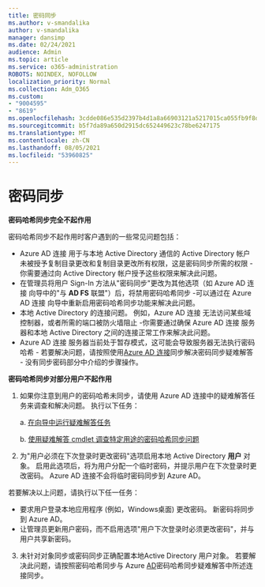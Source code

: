 ```yaml
---
title: 密码同步
ms.author: v-smandalika
author: v-smandalika
manager: dansimp
ms.date: 02/24/2021
audience: Admin
ms.topic: article
ms.service: o365-administration
ROBOTS: NOINDEX, NOFOLLOW
localization_priority: Normal
ms.collection: Adm_O365
ms.custom:
- "9004595"
- "8619"
ms.openlocfilehash: 3cdde086e535d2397b4d1a8a66903121a5217015ca055fb9f8d025b0842f044b
ms.sourcegitcommit: b5f7da89a650d2915dc652449623c78be6247175
ms.translationtype: MT
ms.contentlocale: zh-CN
ms.lasthandoff: 08/05/2021
ms.locfileid: "53960825"
---
```

# <a name="password-synchronization"></a>密码同步

**密码哈希同步完全不起作用**

密码哈希同步不起作用时客户遇到的一些常见问题包括：

- Azure AD 连接 用于与本地 Active Directory 通信的 Active Directory 帐户未被授予复制目录更改和复制目录更改所有权限，这是密码同步所需的权限 - 你需要通过向 Active Directory 帐户授予这些权限来解决此问题。
- 在管理员将用户 Sign-In 方法从"密码同步"更改为其他选项（如 Azure AD 连接 向导中的"与 **AD FS** 联盟"）后，将禁用密码哈希同步 -可以通过在 Azure AD 连接 向导中重新启用密码哈希同步功能来解决此问题。
- 本地 Active Directory 的连接问题。 例如，Azure AD 连接 无法访问某些域控制器，或者所需的端口被防火墙阻止 -[](https://docs.microsoft.com/azure/active-directory/hybrid/reference-connect-ports)你需要通过确保 Azure AD 连接 服务器和本地 Active Directory 之间的连接正常工作来解决此问题。
- Azure AD 连接 服务器当前处于暂存模式，这可能会导致服务器无法执行密码哈希 - 若要解决问题，请按照使用[Azure AD 连接](https://docs.microsoft.com/azure/active-directory/hybrid/tshoot-connect-password-hash-synchronization)同步解决密码同步疑难解答 - 没有同步密码部分中介绍的步骤操作。

**密码哈希同步对部分用户不起作用**

1. 如果你注意到用户的密码哈希未同步，请使用 Azure AD 连接中的疑难解答任务来调查和解决问题。 执行以下任务：

    a. [在向导中运行疑难解答任务](https://docs.microsoft.com/azure/active-directory/hybrid/tshoot-connect-objectsync)

    b. [使用疑难解答 cmdlet 调查特定用途的密码哈希同步问题](https://docs.microsoft.com/azure/active-directory/hybrid/tshoot-connect-password-hash-synchronization)

2. 为"用户必须在下次登录时更改密码"选项启用本地 Active Directory **用户** 对象。 启用此选项后，将为用户分配一个临时密码，并提示用户在下次登录时更改密码。 Azure AD 连接不会将临时密码同步到 Azure AD。

若要解决以上问题，请执行以下任一任务：

- 要求用户登录本地应用程序 (例如，Windows桌面) 更改密码。 新密码将同步到 Azure AD。
- 让管理员更新用户密码，而不启用选项"用户下次登录时必须更改密码"，并与用户共享新密码。

3. 未针对对象同步或密码同步正确配置本地Active Directory 用户对象。 若要解决此问题，请按照密码哈希同步与 Azure [AD](https://docs.microsoft.com/azure/active-directory/hybrid/tshoot-connect-password-hash-synchronization)密码哈希同步疑难解答中所述连接同步。







